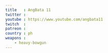 ```yaml
---
title   : AngBata 11
twitter :
youtube : https://www.youtube.com/angbata11
twitch  :
patreon :
country : ph
weapons :
    - heavy-bowgun
---
```

